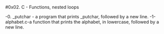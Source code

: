 #0x02. C - Functions, nested loops

-0. _putchar - a program that prints _putchar, followed by a new line.
-1-alphabet.c-a function that prints the alphabet, in lowercase, followed by a new line.
